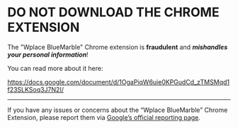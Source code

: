 # DO NOT DOWNLOAD THE CHROME EXTENSION
The "Wplace BlueMarble" Chrome extension is **fraudulent** and ***mishandles your personal information***!

You can read more about it here:

https://docs.google.com/document/d/1OgaPiqW6uie0KPGudCd_zTMSMqd1f23SLKSoq3J7N2I/

-----

If you have any issues or concerns about the “Wplace BlueMarble” Chrome Extension, please report them via [Google’s official reporting page](https://chromewebstore.google.com/detail/banfnmfalhefdfacjnglllpjnjgkandn/report).
